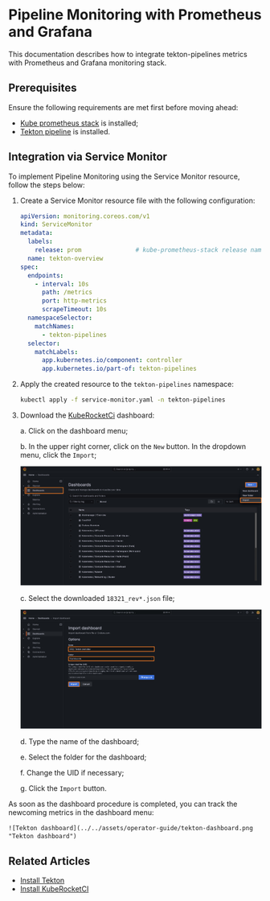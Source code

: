 # Pipeline Monitoring with Prometheus and Grafana

<head>
  <link rel="canonical" href="https://docs.kuberocketci.io/docs/operator-guide/ci/tekton-monitoring/" />
</head>

This documentation describes how to integrate tekton-pipelines metrics with Prometheus and Grafana monitoring stack.

## Prerequisites

Ensure the following requirements are met first before moving ahead:

* [Kube prometheus stack](https://prometheus-community.github.io/helm-charts) is installed;
* [Tekton pipeline](https://github.com/tektoncd/pipeline/releases) is installed.

## Integration via Service Monitor

To implement Pipeline Monitoring using the Service Monitor resource, follow the steps below:

1. Create a Service Monitor resource file with the following configuration:

    ```yaml service-monitor.yaml
    apiVersion: monitoring.coreos.com/v1
    kind: ServiceMonitor
    metadata:
      labels:
        release: prom               # kube-prometheus-stack release name
      name: tekton-overview
    spec:
      endpoints:
        - interval: 10s
          path: /metrics
          port: http-metrics
          scrapeTimeout: 10s
      namespaceSelector:
        matchNames:
          - tekton-pipelines
      selector:
        matchLabels:
          app.kubernetes.io/component: controller
          app.kubernetes.io/part-of: tekton-pipelines
    ```

2. Apply the created resource to the `tekton-pipelines` namespace:

    ```bash
    kubectl apply -f service-monitor.yaml -n tekton-pipelines
    ```

3. Download the [KubeRocketCi](https://grafana.com/grafana/dashboards/18321) dashboard:

    a. Click on the dashboard menu;

    b. In the upper right corner, click on the `New` button. In the dropdown menu, click the `Import`;

    ![Import dashboard grafana](../../assets/operator-guide/grafana-tekton-dasboard-import.png "Import Grafana dashboard")

    c. Select the downloaded `18321_rev*.json` file;

    ![Import dashboard grafana options](../../assets/operator-guide/grafana-tekton-dasboard-import-options.png "Import Grafana dashboard: Options")

    d. Type the name of the dashboard;

    e. Select the folder for the dashboard;

    f. Change the UID if necessary;

    g. Click the `Import` button.

As soon as the dashboard procedure is completed, you can track the newcoming metrics in the dashboard menu:

    ![Tekton dashboard](../../assets/operator-guide/tekton-dashboard.png "Tekton dashboard")

## Related Articles

* [Install Tekton](../install-tekton.md)
* [Install KubeRocketCI](../install-kuberocketci.md)
